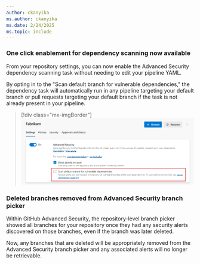 ```yaml
---
author: ckanyika
ms.author: ckanyika
ms.date: 2/24/2025
ms.topic: include
---
```


### One click enablement for dependency scanning now available 

From your repository settings, you can now enable the Advanced Security dependency scanning task without needing to edit your pipeline YAML. 

By opting in to the "Scan default branch for vulnerable dependencies," the dependency task will automatically run in any pipeline targeting your default branch or pull requests targeting your default branch if the task is not already present in your pipeline.

> [!div class="mx-imgBorder"]
> [![Screenshot of security overview.](../../media/252-ghazdo-01.png "Screenshot of repository settings")](../../media/252-ghazdo-01.png#lightbox)

### Deleted branches removed from Advanced Security branch picker

Within GitHub Advanced Security, the repository-level branch picker showed all branches for your repository once they had any security alerts discovered on those branches, even if the branch was later deleted. 

Now, any branches that are deleted will be appropriately removed from the Advanced Security branch picker and any associated alerts will no longer be retrievable. 



